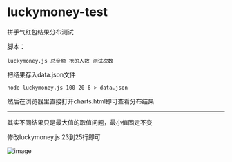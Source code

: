 # luckymoney-test

拼手气红包结果分布测试

脚本：

```shell
luckymoney.js 总金额 抢的人数 测试次数
```

把结果存入data.json文件

```shell
node luckymoney.js 100 20 6 > data.json
```

然后在浏览器里直接打开charts.html即可查看分布结果

---

其实不同结果只是最大值的取值问题，最小值固定不变

修改luckymoney.js 23到25行即可


![image](https://raw.githubusercontent.com/liujin834/luckymoney-test/master/chart.png)

